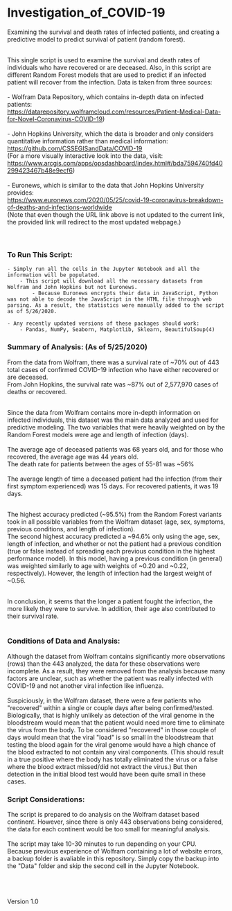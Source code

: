 # Investigation_of_COVID-19
Examining the survival and death rates of infected patients, and creating a predictive model to predict survival of patient (random forest).<br><br>


This single script is used to examine the survival and death rates of individuals who have recovered or are deceased. Also, in this script are different Random Forest models that are used to predict if an infected patient will recover from the infection. Data is taken from three sources:<br><br>
    - Wolfram Data Repository, which contains in-depth data on infected patients:<br>
    https://datarepository.wolframcloud.com/resources/Patient-Medical-Data-for-Novel-Coronavirus-COVID-19)<br><br>
    - John Hopkins University, which the data is broader and only considers quantitative information rather than medical information:<br>
    https://github.com/CSSEGISandData/COVID-19<br>
      (For a more visually interactive look into the data, visit: https://www.arcgis.com/apps/opsdashboard/index.html#/bda7594740fd40299423467b48e9ecf6)<br><br>
    - Euronews, which is similar to the data that John Hopkins University provides:<br>
        https://www.euronews.com/2020/05/25/covid-19-coronavirus-breakdown-of-deaths-and-infections-worldwide<br>
        (Note that even though the URL link above is not updated to the current link, the provided link will redirect to the most updated webpage.)<br><br><br>
    

### To Run This Script:<br>
    - Simply run all the cells in the Jupyter Notebook and all the information will be populated.
        - This script will download all the necessary datasets from Wolfram and John Hopkins but not Euronews.
            - Because Euronews encrypts their data in JavaScript, Python was not able to decode the JavaScript in the HTML file through web parsing. As a result, the statistics were manually added to the script as of 5/26/2020. 
    
    - Any recently updated versions of these packages should work:
        - Pandas, NumPy, Seaborn, Matplotlib, Sklearn, BeautifulSoup(4)
        

### Summary of Analysis: (As of 5/25/2020)<br>
From the data from Wolfram, there was a survival rate of ~70% out of 443 total cases of confirmed COVID-19 infection who have either recovered or are deceased.<br>
From John Hopkins, the survival rate was ~87% out of 2,577,970 cases of deaths or recovered.<br><br>

Since the data from Wolfram contains more in-depth information on infected individuals, this dataset was the main data analyzed and used for predictive modeling. The two variables that were heavily weighted on by the Random Forest models were age and length of infection (days).<br><br>
The average age of deceased patients was 68 years old, and for those who recovered, the average age was 44 years old.<br>
The death rate for patients between the ages of 55-81 was ~56%<br><br>
The average length of time a deceased patient had the infection (from their first symptom experienced) was 15 days. For recovered patients, it was 19 days.<br><br>
        
The highest accuracy predicted (~95.5%) from the Random Forest variants took in all possible variables from the Wolfram dataset (age, sex, symptoms, previous conditions, and length of infection).<br>
    The second highest accuracy predicted a ~94.6% only using the age, sex, length of infection, and whether or not the patient had a previous condition (true or false instead of spreading each previous condition in the highest performance model). In this model, having a previous condition (in general) was weighted similarly to age with weights of ~0.20 and ~0.22, respectively). However, the length of infection had the largest weight of ~0.56.<br><br>
    
In conclusion, it seems that the longer a patient fought the infection, the more likely they were to survive. In addition, their age also contributed to their survival rate.<br><br>
    
### Conditions of Data and Analysis:<br>
Although the dataset from Wolfram contains significantly more observations (rows) than the 443 analyzed, the data for these observations were incomplete. As a result, they were removed from the analysis because many factors are unclear, such as whether the patient was really infected with COVID-19 and not another viral infection like influenza.<br><br>
Suspiciously, in the Wolfram dataset, there were a few patients who "recovered" within a single or couple days after being confirmed/tested. Biologically, that is highly unlikely as detection of the viral genome in the bloodstream would mean that the patient would need more time to eliminate the virus from the body. To be considered "recovered" in those couple of days would mean that the viral "load" is so small in the bloodstream that testing the blood again for the viral genome would have a high chance of the blood extracted to not contain any viral components. (This should result in a true positive where the body has totally eliminated the virus or a false where the blood extract missed/did not extract the virus.) But then detection in the initial blood test would have been quite small in these cases.

### Script Considerations:
The script is prepared to do analysis on the Wolfram dataset based continent. However, since there is only 443 observations being considered, the data for each continent would be too small for meaningful analysis. <br><br>
The script may take 10-30 minutes to run depending on your CPU.<br>
Because previous experience of Wolfram containing a lot of website errors, a backup folder is avaliable in this repository. Simply copy the backup into the "Data" folder and skip the second cell in the Jupyter Notebook.

<br><br><br>
Version 1.0
